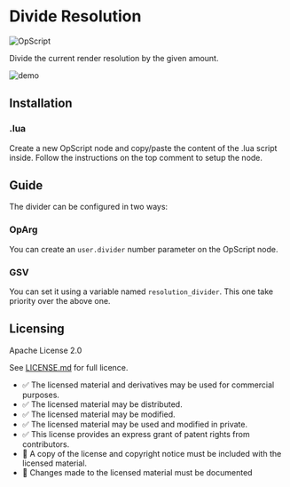 # Divide Resolution

![OpScript](https://img.shields.io/badge/type-OpScript-blueviolet)

Divide the current render resolution by the given amount.

![demo](./demo.gif)



## Installation

### .lua

Create a new OpScript node and copy/paste the content of the .lua script inside.
Follow the instructions on the top comment to setup the node.



## Guide

The divider can be configured in two ways:

### OpArg

You can create an `user.divider` number parameter on the OpScript node.

### GSV

You can set it using a variable named `resolution_divider`. This one take priority over the above one.

## Licensing

Apache License 2.0

See [LICENSE.md](./LICENSE.md) for full licence.

- ✅ The licensed material and derivatives may be used for commercial purposes.
- ✅ The licensed material may be distributed.
- ✅ The licensed material may be modified.
- ✅ The licensed material may be used and modified in private.
- ✅ This license provides an express grant of patent rights from contributors.
- 📏 A copy of the license and copyright notice must be included with the licensed material.
- 📏 Changes made to the licensed material must be documented